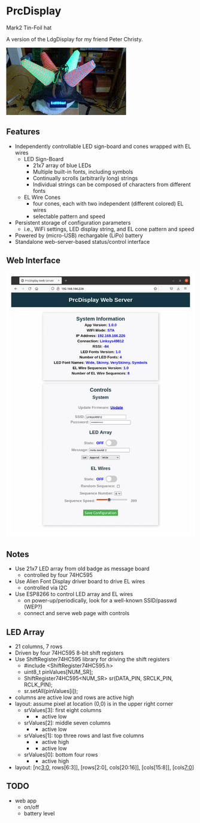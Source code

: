 # PrcDisplay
Mark2 Tin-Foil hat

A version of the LdgDisplay for my friend Peter Christy.

![Mark2 Tinfoil Helmet](prcDisplay.gif)

## Features

* Independently controllable LED sign-board and cones wrapped with EL wires
  - LED Sign-Board
    * 21x7 array of blue LEDs
    * Multiple built-in fonts, including symbols
    * Continually scrolls (arbitrarily long) strings
    * Individual strings can be composed of characters from different fonts
  - EL Wire Cones
    * four cones, each with two independent (different colored) EL wires
    * selectable pattern and speed
* Persistent storage of configuration parameters
  - i.e., WiFi settings, LED display string, and EL cone pattern and speed
* Powered by (micro-USB) rechargable (LiPo) battery
* Standalone web-server-based status/control interface

## Web Interface

![Web Interface](webInterface.gif)

## Notes

* Use 21x7 LED array from old badge as message board
  - controlled by four 74HC595
* Use Alien Font Display driver board to drive EL wires
  - controlled via I2C
* Use ESP8266 to control LED array and EL wires
  - on power-up/periodically, look for a well-known SSID/passwd (WEP?)
  - connect and serve web page with controls

## LED Array

* 21 columns, 7 rows
* Driven by four 74HC595 8-bit shift registers
* Use ShiftRegister74HC595 library for driving the shift registers
  - #include <ShiftRegister74HC595.h>
  - uint8_t pinValues[NUM_SR];
  - ShiftRegister74HC595<NUM_SR> sr(DATA_PIN, SRCLK_PIN, RCLK_PIN);
  - sr.setAll(pinValues[i]);
* columns are active low and rows are active high
* layout: assume pixel at location (0,0) is in the upper right corner
  - srValues[3]: first eight columns
    * [7:0]: columns[7:0]
      - active low
  - srValues[2]: middle seven columns
    * [6:0]: columns[15:9]
      - active low
  - srValues[1]: top three rows and last five columns
    * [7:5]: rows[2:0]
      - active high
    * [4:0]: columns[20:16]
      - active low
  - srValues[0]: bottom four rows
    * [3:0]: rows[6:3]
      - active high
* layout: [nc[3:0], rows[6:3]], [rows[2:0], cols[20:16]], [cols[15:8]], [cols[7:0]]


## TODO

* web app
  - on/off
  - battery level

